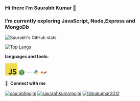 ### Hi there I’m Saurabh Kumar 👋 
###  I’m currently exploring JavaScript, Node,Express and MongoDb
![Saurabh's GitHub stats](https://github-readme-stats.vercel.app/api?username=saurabhpojhi&theme=dark&show_icons=true)

[![Top Langs](https://github-readme-stats.vercel.app/api/top-langs/?username=saurabhpojhi&layout=compact)](https://github.com/saurabhpojhi/github-readme-stats)

**languages and tools:**  

<code><img height="40" src="https://raw.githubusercontent.com/github/explore/80688e429a7d4ef2fca1e82350fe8e3517d3494d/topics/javascript/javascript.png"></code>
<code><img height="20" src="https://raw.githubusercontent.com/github/explore/80688e429a7d4ef2fca1e82350fe8e3517d3494d/topics/nodejs/nodejs.png"></code>
<code><img height="20" src="https://raw.githubusercontent.com/github/explore/80688e429a7d4ef2fca1e82350fe8e3517d3494d/topics/express/express.png"></code>
<code><img height="20" src="https://raw.githubusercontent.com/github/explore/80688e429a7d4ef2fca1e82350fe8e3517d3494d/topics/python/python.png"></code>
<code><img height="20" src="https://raw.githubusercontent.com/github/explore/80688e429a7d4ef2fca1e82350fe8e3517d3494d/topics/git/git.png"></code>

🔗 &nbsp;**Connect with me**
<p align="left">
<a href="https://dev.to/saurabhpojhi" target="blank"><img align="center" src="https://cdn.jsdelivr.net/npm/simple-icons@3.0.1/icons/dev-dot-to.svg" alt="saurabhpojhi" height="30" width="40" /></a>
<a href="https://linkedin.com/in/saurabhkumarpojhi" target="blank"><img align="center" src="https://raw.githubusercontent.com/saurabhpojhi/github-profile-readme-generator/master/src/images/icons/Social/linked-in-alt.svg" alt="saurabhkumarpojhi" height="30" width="40" /></a>
  <a href="https://instagram.com/tinkukumar2012" target="blank"><img align="center" src="https://raw.githubusercontent.com/saurabhpojhi/github-profile-readme-generator/master/src/images/icons/Social/instagram.svg" alt="tinkukumar2012" height="30" width="40" /></a>
